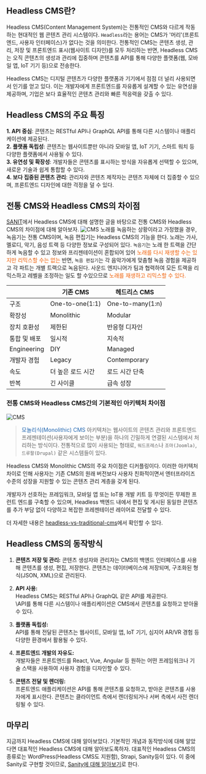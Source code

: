 ## Headless CMS란?

Headless CMS(Content Management System)는 전통적인 CMS와 다르게 작동하는 현대적인 웹 콘텐츠 관리 시스템이다. `Headless`라는 용어는 CMS가 '머리'(프론트엔드, 사용자 인터페이스)가 없다는 것을 의미한다. 전통적인 CMS는 콘텐츠 생성, 관리, 저장 및 프론트엔드 표시(웹사이트 디자인)를 모두 처리하는 반면, Headless CMS는 오직 콘텐츠의 생성과 관리에 집중하며 콘텐츠를 API를 통해 다양한 플랫폼(웹, 모바일 앱, IoT 기기 등)으로 전송한다.

Headless CMS는 디지털 콘텐츠가 다양한 플랫폼과 기기에서 점점 더 널리 사용되면서 인기를 얻고 있다. 이는 개발자에게 프론트엔드를 자유롭게 설계할 수 있는 유연성을 제공하며, 기업은 보다 효율적인 콘텐츠 관리와 빠른 적응력을 갖출 수 있다.

## Headless CMS의 주요 특징

**1. API 중심**: 콘텐츠는 RESTful API나 GraphQL API를 통해 다른 시스템이나 애플리케이션에 제공된다.  
**2. 플랫폼 독립성**: 콘텐츠는 웹사이트뿐만 아니라 모바일 앱, IoT 기기, 스마트 워치 등 다양한 플랫폼에서 사용될 수 있다.  
**3. 유연성 및 확장성**: 개발자들은 콘텐츠를 표시하는 방식을 자유롭게 선택할 수 있으며, 새로운 기술과 쉽게 통합할 수 있다.  
**4. 보다 집중된 콘텐츠 관리**: 관리자와 콘텐츠 제작자는 콘텐츠 자체에 더 집중할 수 있으며, 프론트엔드 디자인에 대한 걱정을 덜 수 있다.

## 전통 CMS와 Headless CMS의 차이점

[SANIT](https://www.sanity.io/headless-cms)에서 Headless CMS에 대해 설명한 글을 바탕으로 전통 CMS와 Headless CMS의 차이점에 대해 알아보자.
![CMS](/images/posts/nextBlog/sanity1.png)
노래를 녹음하는 상황이라고 가정했을 경우, 녹음기는 전통 CMS이며, 녹음 편집기는 Headless CMS의 기능을 한다.
노래는 가사, 멜로디, 악기, 음성 트랙 등 다양한 정보로 구성되어 있다. `녹음기`는 노래 한 트랙을 간단하게 녹음할 수 있고 정보와 프리젠테이션이 혼합되어 있어 <span style="color:#F05F06">노래를 다시 재생할 수는 있지만 리믹스할 수는 없는</span> 반면, `녹음 편집기`는 각 음악가에게 맞춤형 녹음 경험을 제공하고 각 파트는 개별 트랙으로 녹음된다. 사운드 엔지니어가 팀과 협력하여 모든 트랙을 리믹스하고 레벨을 조정하는 일도 할 수있으므로 <span style="color:#F05F06">노래를 재생하고 리믹스할 수 있다.</span>

|              | 기존 CMS          | 헤드리스 CMS     |
| ------------ | ----------------- | ---------------- |
| 구조         | One-to-one(1:1)   | One-to-many(1:n) |
| 확장성       | Monolithic        | Modular          |
| 장치 호환성  | 제한된            | 반응형 디자인    |
| 통합 및 배포 | 일시적            | 지속적           |
| Engineering  | DIY               | Managed          |
| 개발자 경험  | Legacy            | Contemporary     |
| 속도         | 더 높은 로드 시간 | 로드 시간 단축   |
| 반복         | 긴 사이클         | 급속 성장        |

### 전통 CMS와 Headless CMS간의 기본적인 아키텍처 차이점

![CMS](/images/posts/nextBlog/sanity2.png "출처: sanity")

> <span style="color:#2267b1">모놀리식(Monolithic) CMS</span> 아키텍처는 웹사이트의 콘텐츠 관리와 프론트엔드 프레젠테이션(사용자에게 보이는 부분)을 하나의 긴밀하게 연결된 시스템에서 처리하는 방식이다. 전통적으로 많이 사용되는 형태로, `워드프레스`나 `조마(Joomla)`, `드루팔(Drupal)` 같은 시스템들이 있다.

Headless CMS와 Monolithic CMS의 주요 차이점은 디커플링이다. 이러한 아키텍처 차이로 인해 사용자는 기존 CMS의 원래 버전보다 사용자 친화적이면서 엔터프라이즈 수준의 성장을 지원할 수 있는 콘텐츠 관리 계층을 갖게 된다.

개발자가 선호하는 프레임워크, 모바일 앱 또는 IoT용 개발 키트 등 무엇이든 무제한 프런트 엔드를 구축할 수 있으며, Headless 백엔드 내에서 편집 및 게시된 동일한 콘텐츠를 추가 부담 없이 다양하고 복잡한 프레젠테이션 레이어로 전달할 수 있다.

더 자세한 내용은 [headless-vs-traditional-cms](https://www.sanity.io/headless-cms/headless-vs-traditional-cms)에서 확인할 수 있다.

## Headless CMS의 동작방식

1. **콘텐츠 저장 및 관리:**
   콘텐츠 생성자와 관리자는 CMS의 백엔드 인터페이스를 사용해 콘텐츠를 생성, 편집, 저장한다.
   콘텐츠는 데이터베이스에 저장되며, 구조화된 형식(JSON, XML)으로 관리된다.

2. **API 사용:**  
   Headless CMS는 RESTful API나 GraphQL 같은 API를 제공한다.  
   \API를 통해 다른 시스템이나 애플리케이션은 CMS에서 콘텐츠를 요청하고 받아올 수 있다.

3. **플랫폼 독립성:**  
   API를 통해 전달된 콘텐츠는 웹사이트, 모바일 앱, IoT 기기, 심지어 AR/VR 경험 등 다양한 환경에서 활용될 수 있다.

4. **프론트엔드 개발의 자유도:**  
   개발자들은 프론트엔드를 React, Vue, Angular 등 원하는 어떤 프레임워크나 기술 스택을 사용하여 사용자 경험을 디자인할 수 있다.

5. **콘텐츠 전달 및 렌더링:**  
   프론트엔드 애플리케이션은 API를 통해 콘텐츠를 요청하고, 받아온 콘텐츠를 사용자에게 표시한다.
   콘텐츠는 클라이언트 측에서 렌더링되거나 서버 측에서 사전 렌더링될 수 있다.

## 마무리

지금까지 Headless CMS에 대해 알아보았다. 기본적인 개념과 동작방식에 대해 알았다면 대표적인 Headless CMS에 대해 알아보도록하자. 대표적인 Headless CMS의 종류로는 WordPress(Headless CMS도 지원함), Strapi, Sanity등이 있다. 이 중에 Sanity로 구현할 것이므로, [Sanity에 대해 알아보기](https://roxie-blog.vercel.app/posts/sanity-headlessCms)로 한다.
